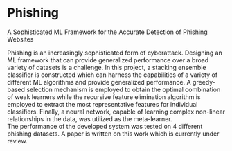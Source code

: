 # Phishing
A Sophisticated ML Framework for the Accurate Detection of Phishing Websites

Phishing is an increasingly sophisticated form of cyberattack. Designing an ML framework that can provide generalized performance over a broad variety of datasets is a challenge.
In this project, a stacking ensemble classifier is constructed which can harness the capabilities of a variety of different ML algorithms and provide generalized performance. A greedy-based selection mechanism is employed to obtain the optimal combination of weak learners while the recursive feature elimination algorithm is employed to extract the most representative features for individual classifiers. Finally, a neural network, capable of learning complex non-linear relationships in the data, was utilized as the meta-learner.  
The performance of the developed system was tested on 4 different phishing datasets. A paper is written on this work which is currently under review. 
